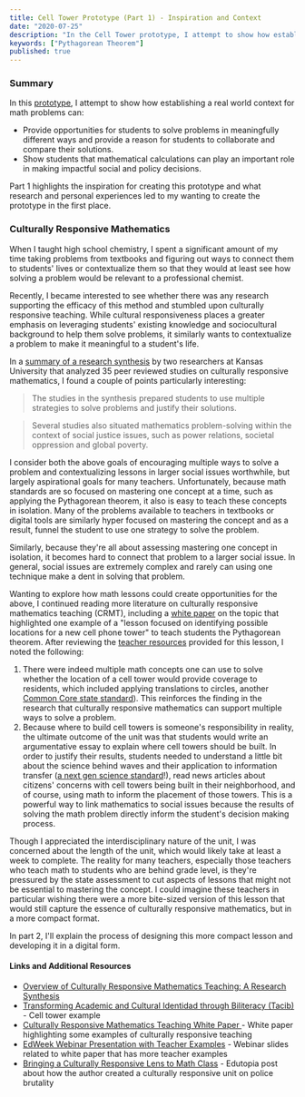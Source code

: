 ```yaml
---
title: Cell Tower Prototype (Part 1) - Inspiration and Context
date: "2020-07-25"
description: "In the Cell Tower prototype, I attempt to show how establishing a real world context for math problems can provide opportunities for students to solve problems in meaningfully different ways and provide a reason for students to collaborate and compare their solutions. This first part highlights the inspiration for creating this prototype and how my research and experiences influenced the final prototype."
keywords: ["Pythagorean Theorem"]
published: true
---
```


### Summary

In this <a href="/prototypes/celltower" target="_blank">prototype</a>, I attempt to show how establishing a real world context for math problems can:

- Provide opportunities for students to solve problems in meaningfully different ways and provide a reason for students to collaborate and compare their solutions.
- Show students that mathematical calculations can play an important role in making impactful social and policy decisions.

Part 1 highlights the inspiration for creating this prototype and what research and personal experiences led to my wanting to create the prototype in the first place.

### Culturally Responsive Mathematics

When I taught high school chemistry, I spent a significant amount of my time taking problems from textbooks and figuring out ways to connect them to students' lives or contextualize them so that they would at least see how solving a problem would be relevant to a professional chemist.

Recently, I became interested to see whether there was any research supporting the efficacy of this method and stumbled upon culturally responsive teaching. While cultural responsiveness places a greater emphasis on leveraging students' existing knowledge and sociocultural background to help them solve problems, it similarly wants to contextualize a problem to make it meaningful to a student's life.

In a <a href="https://news.ku.edu/2019/04/19/study-examines-benefits-teaching-math-culturally-responsive-ways" target="_blank">summary of a research synthesis</a> by two researchers at Kansas University that analyzed 35 peer reviewed studies on culturally responsive mathematics, I found a couple of points particularly interesting:

> The studies in the synthesis prepared students to use multiple strategies to solve problems and justify their solutions.

> Several studies also situated mathematics problem-solving within the context of social justice issues, such as power relations, societal oppression and global poverty.

I consider both the above goals of encouraging multiple ways to solve a problem and contextualizing lessons in larger social issues worthwhile, but largely aspirational goals for many teachers. Unfortunately, because math standards are so focused on mastering one concept at a time, such as applying the Pythagorean theorem, it also is easy to teach these concepts in isolation. Many of the problems available to teachers in textbooks or digital tools are similarly hyper focused on mastering the concept and as a result, funnel the student to use one strategy to solve the problem.

Similarly, because they're all about assessing mastering one concept in isolation, it becomes hard to connect that problem to a larger social issue. In general, social issues are extremely complex and rarely can using one technique make a dent in solving that problem.

Wanting to explore how math lessons could create opportunities for the above, I continued reading more literature on culturally responsive mathematics teaching (CRMT), including a <a href="https://www.curriculumassociates.com/-/media/mainsite/files/ready-classroom-mathematics/ready-classroom-mathematics-cultural-responsiveness-whitepaper-2019.pdf" target="_blank">white paper</a> on the topic that highlighted one example of a "lesson focused on identifying possible locations for a new cell phone tower" to teach students the Pythagorean theorem. After reviewing the <a href="https://www.scribd.com/document/366617413/tacib-cell-towers-unit?secret_password=QSO3ygjBeFnOFdO3seZ4#from_embed" target="_blank">teacher resources</a> provided for this lesson, I noted the following:

1. There were indeed multiple math concepts one can use to solve whether the location of a cell tower would provide coverage to residents, which included applying translations to circles, another <a href="http://www.corestandards.org/Math/Content/8/G/A/2/" target="_blank"> Common Core state standard</a>). This reinforces the finding in the research that culturally responsive mathematics can support multiple ways to solve a problem.
1. Because where to build cell towers is someone's responsibility in reality, the ultimate outcome of the unit was that students would write an argumentative essay to explain where cell towers should be built. In order to justify their results, students needed to understand a little bit about the science behind waves and their application to information transfer (<a href="https://www.nextgenscience.org/dci-arrangement/ms-ps4-waves-and-their-applications-technologies-information-transfer" target="_blank">a next gen science standard</a>!), read news articles about citizens' concerns with cell towers being built in their neighborhood, and of course, using math to inform the placement of those towers. This is a powerful way to link mathematics to social issues because the results of solving the math problem directly inform the student's decision making process.

Though I appreciated the interdisciplinary nature of the unit, I was concerned about the length of the unit, which would likely take at least a week to complete. The reality for many teachers, especially those teachers who teach math to students who are behind grade level, is they're pressured by the state assessment to cut aspects of lessons that might not be essential to mastering the concept. I could imagine these teachers in particular wishing there were a more bite-sized version of this lesson that would still capture the essence of culturally responsive mathematics, but in a more compact format.

In part 2, I'll explain the process of designing this more compact lesson and developing it in a digital form.

#### Links and Additional Resources

- <a href="https://news.ku.edu/2019/04/19/study-examines-benefits-teaching-math-culturally-responsive-ways" target="_blank">Overview of Culturally Responsive Mathematics Teaching: A Research Synthesis</a>
- <a href="https://www.scribd.com/document/366617413/tacib-cell-towers-unit?secret_password=QSO3ygjBeFnOFdO3seZ4#from_embed" target="_blank">Transforming Academic and Cultural Identidad through Biliteracy (Tacib)</a> - Cell tower example
- <a href="https://www.curriculumassociates.com/-/media/mainsite/files/ready-classroom-mathematics/ready-classroom-mathematics-cultural-responsiveness-whitepaper-2019.pdf" target="_blank">Culturally Responsive Mathematics Teaching White Paper </a> - White paper highlighting some examples of culturally responsive teaching
- <a href="https://secure.edweek.org/media/181113presentation.pdf" target="_blank">EdWeek Webinar Presentation with Teacher Examples</a> - Webinar slides related to white paper that has more teacher examples
- <a href="https://www.edutopia.org/article/bringing-culturally-responsive-lens-math-class" target="_blank">Bringing a Culturally Responsive Lens to Math Class</a> - Edutopia post about how the author created a culturally responsive unit on police brutality
